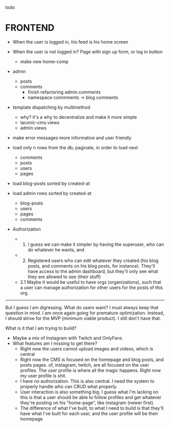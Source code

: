 todo

# FRONTEND

- When the user is logged in, his feed is his home screen
- When the user is not logged in? Page with sign up form, or log in button
    + make new home-comp

- admin
    - posts
    - comments
        + finish refactoring admin.comments
        + namespace commments -> blog comments

- template dispatching by multimethod
    + why? it's a why to decentralize and make it more simple
    + laconic-cms.views
    + admin.views

- make error messages more informative and user friendly

- load only n rows from the db; paginate, in order to load next
    + comments
    + posts
    + users
    + pages

- load blog-posts sorted by created-at
- load admin rows sorted by created-at
    + blog-posts
    + users
    + pages
    + comments

- Authorization
    + 1. I guess we can make it simpler by having the superuser, who can do whatever he wants, and
    + 2. Registered users who can edit whatever they created (his blog posts, and comments on his blog posts, for instance). They'll have access to the admin dashboard, but they'll only see what they are allowed to see (their stuff)
    + 2.1 Maybe it would be useful to have orgs (organizations), such that a user can manage authorization for other users for the posts of this org.


****

But I guess I am digressing. What do users want? I must always keep that question in mind. I am once again going for premature optimization. Instead, I should strive for the MVP (minimum viable product). I still don't have that. 

What is it that I am trying to build?

- Maybe a mix of Instagram with Twitch and OnlyFans
- What features am I missing to get there?
    + Right now the users cannot upload images and videos, which is central 
    + Right now the CMS is focused on the homepage and blog posts, and posts pages. of, instagram, twitch, are all focused on the user profiles. The user profile is where all the magic happens. Right now my user profile is shit.
    + I have no authorization. This is also central. I need the system to properly handle who can CRUD what properly.
    + User interaction is also something big. I guess what I'm lacking on this is that a user should be able to follow profiles and get whatever they're posting on his "home-page", like instagram (newer first).
    + The difference of what I've built, to what I need to build is that they'll have what I've built for each user, and the user profile will be their homepage